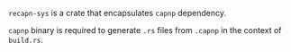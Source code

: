 `recapn-sys` is a crate that encapsulates `capnp` dependency.

`capnp` binary is required to generate `.rs` files from `.capnp` in the context of
`build.rs`.

